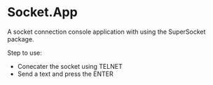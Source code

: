 # Socket.App
A socket connection console application with using the SuperSocket package. 

Step to use: 
- Conecater the socket using TELNET 
- Send a text and press the ENTER
